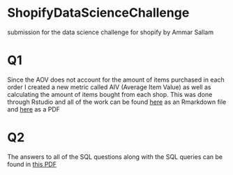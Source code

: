 # ShopifyDataScienceChallenge
submission for the data science challenge for shopify by Ammar Sallam

# Q1
Since the AOV does not account for the amount of items purchased in each order
I created a new metric called AIV (Average Item Value) as well as calculating 
the amount of items bought from each shop. This was done through Rstudio and 
all of the work can be found [here](https://github.com/asallam02/ShopifyDataScienceChallenge/blob/master/Q1.Rmd) 
as an Rmarkdown file and [here](https://github.com/asallam02/ShopifyDataScienceChallenge/blob/master/Q1.pdf) as a PDF

# Q2
The answers to all of the SQL questions along with the SQL queries can be found in [this PDF](https://github.com/asallam02/ShopifyDataScienceChallenge/blob/master/Q2.pdf)
